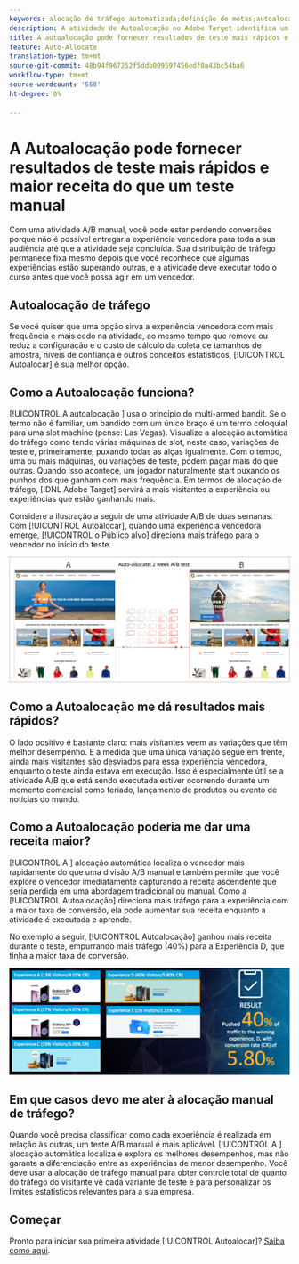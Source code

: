 ```yaml
---
keywords: alocação de tráfego automatizada;definição de metas;autoalocação;alocação automática
description: A atividade de Autoalocação no Adobe Target identifica um vencedor entre duas ou mais experiências e aloca automaticamente mais tráfego para o vencedor para aumentar as conversões enquanto o teste continua em execução e aprende.
title: A autoalocação pode fornecer resultados de teste mais rápidos e receita mais alta do que um teste manual
feature: Auto-Allocate
translation-type: tm+mt
source-git-commit: 48b94f967252f5ddb009597456edf0a43bc54ba6
workflow-type: tm+mt
source-wordcount: '558'
ht-degree: 0%

---
```



# A Autoalocação pode fornecer resultados de teste mais rápidos e maior receita do que um teste manual

Com uma atividade A/B manual, você pode estar perdendo conversões porque não é possível entregar a experiência vencedora para toda a sua audiência até que a atividade seja concluída. Sua distribuição de tráfego permanece fixa mesmo depois que você reconhece que algumas experiências estão superando outras, e a atividade deve executar todo o curso antes que você possa agir em um vencedor.

## Autoalocação de tráfego

Se você quiser que uma opção sirva a experiência vencedora com mais frequência e mais cedo na atividade, ao mesmo tempo que remove ou reduz a configuração e o custo de cálculo da coleta de tamanhos de amostra, níveis de confiança e outros conceitos estatísticos, [!UICONTROL Autoalocar] é sua melhor opção.

## Como a Autoalocação funciona?

[!UICONTROL A autoalocação ] usa o princípio do multi-armed bandit. Se o termo não é familiar, um bandido com um único braço é um termo coloquial para uma slot machine (pense: Las Vegas). Visualize a alocação automática do tráfego como tendo várias máquinas de slot, neste caso, variações de teste e, primeiramente, puxando todas as alças igualmente. Com o tempo, uma ou mais máquinas, ou variações de teste, podem pagar mais do que outras. Quando isso acontece, um jogador naturalmente start puxando os punhos dos que ganham com mais frequência. Em termos de alocação de tráfego, [!DNL Adobe Target] servirá a mais visitantes a experiência ou experiências que estão ganhando mais.

Considere a ilustração a seguir de uma atividade A/B de duas semanas. Com [!UICONTROL Autoalocar], quando uma experiência vencedora emerge, [!UICONTROL o Público alvo] direciona mais tráfego para o vencedor no início do teste.

![Autoalocar ilustração](/help/c-activities/automated-traffic-allocation/assets/Auto-Allocate-test.png)

## Como a Autoalocação me dá resultados mais rápidos?

O lado positivo é bastante claro: mais visitantes veem as variações que têm melhor desempenho. E à medida que uma única variação segue em frente, ainda mais visitantes são desviados para essa experiência vencedora, enquanto o teste ainda estava em execução. Isso é especialmente útil se a atividade A/B que está sendo executada estiver ocorrendo durante um momento comercial como feriado, lançamento de produtos ou evento de notícias do mundo.

## Como a Autoalocação poderia me dar uma receita maior?

[!UICONTROL A ] alocação automática localiza o vencedor mais rapidamente do que uma divisão A/B manual e também permite que você explore o vencedor imediatamente capturando a receita ascendente que seria perdida em uma abordagem tradicional ou manual. Como a [!UICONTROL Autoalocação] direciona mais tráfego para a experiência com a maior taxa de conversão, ela pode aumentar sua receita enquanto a atividade é executada e aprende.

No exemplo a seguir, [!UICONTROL Autoalocação] ganhou mais receita durante o teste, empurrando mais tráfego (40%) para a Experiência D, que tinha a maior taxa de conversão.

![A autoalocação fornece uma ilustração de receita mais alta](/help/c-activities/automated-traffic-allocation/assets/five-experiences.png)

## Em que casos devo me ater à alocação manual de tráfego?

Quando você precisa classificar como cada experiência é realizada em relação às outras, um teste A/B manual é mais aplicável. [!UICONTROL A ] alocação automática localiza e explora os melhores desempenhos, mas não garante a diferenciação entre as experiências de menor desempenho. Você deve usar a alocação de tráfego manual para obter controle total de quanto do tráfego do visitante vê cada variante de teste e para personalizar os limites estatísticos relevantes para a sua empresa.

## Começar

Pronto para iniciar sua primeira atividade [!UICONTROL Autoalocar]? [Saiba como aqui](/help/c-activities/automated-traffic-allocation/automated-traffic-allocation.md).

